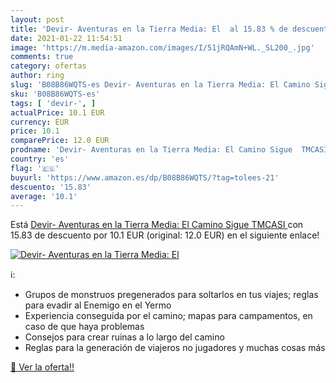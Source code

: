 ```yaml
---
layout: post
title: 'Devir- Aventuras en la Tierra Media: El  al 15.83 % de descuento'
date: 2021-01-22 11:54:51
image: 'https://m.media-amazon.com/images/I/51jRQAmN+WL._SL200_.jpg'
comments: true
category: ofertas
author: ring
slug: 'B08B86WQTS-es Devir- Aventuras en la Tierra Media: El Camino Sigue TMCASI'
sku: 'B08B86WQTS-es'
tags: [ 'devir-', ]
actualPrice: 10.1 EUR
currency: EUR
price: 10.1
comparePrice: 12.0 EUR
prodname: 'Devir- Aventuras en la Tierra Media: El Camino Sigue  TMCASI '
country: 'es'
flag: '🇪🇸'
buyurl: 'https://www.amazon.es/dp/B08B86WQTS/?tag=tolees-21'
descuento: '15.83'
average: '10.1'
---
```


Está [Devir- Aventuras en la Tierra Media: El Camino Sigue  TMCASI ](https://www.amazon.es/dp/B08B86WQTS/?tag=tolees-21) con 15.83 de descuento por 10.1 EUR (original: 12.0 EUR) en el siguiente enlace!

[![Devir- Aventuras en la Tierra Media: El ](https://m.media-amazon.com/images/I/51jRQAmN+WL._SL200_.jpg)](https://www.amazon.es/dp/B08B86WQTS/?tag=tolees-21)

ℹ️:

- Grupos de monstruos pregenerados para soltarlos en tus viajes; reglas para evadir al Enemigo en el Yermo
- Experiencia conseguida por el camino; mapas para campamentos, en caso de que haya problemas
- Consejos para crear ruinas a lo largo del camino
- Reglas para la generación de viajeros no jugadores y muchas cosas más

[🛒 Ver la oferta!!](https://www.amazon.es/dp/B08B86WQTS/?tag=tolees-21)
